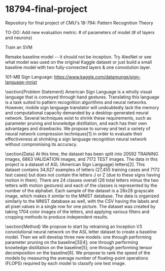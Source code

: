 # 18794-final-project
Repository for final project of CMU's 18-794: Pattern Recognition Theory

TO-DO:
Add new evaluation metric: # of parameters of model (# of layers and neurons)

Train an SVM

Remake baseline model -- it should not be inception. Try AlexNet or see what model was used on the original Kaggle dataset or just build a small baseline model with two fully-connected layers & one convolution layer.
  
  

101-MB Sign Language: https://www.kaggle.com/datamunge/sign-language-mnist

\section{Problem Statement}
American Sign Language is a wholly visual language that is conveyed through hand gestures. Translating this language is a task suited to pattern recognition algorithms and neural networks. However, mobile sign language translator will undoubtedly lack the memory and computational capacity demanded by a desktop-generated neural network. Several techniques exist to shrink these requirements, such as parameter pruning and knowledge distillation, and each has their own advantages and drawbacks. We propose to survey and test a variety of neural network compression techniques[1] in order to evaluate their effectiveness at shrinking a sign language recognition neural network without compromising its accuracy.

\section{Data}
At this time, the dataset has been split into 20592 TRAINING images, 6863 VALIDATION images, and 7172 TEST images.
The data in this project is a dataset of ASL (American Sign Language) letters[2]. This dataset contains 34,627 examples of letters (27,455 training cases and 7172 test cases) but does not contain the letters J or Z (due to these signs having motion in them). There are 24 classes overall (26 total letters minus the two letters with motion gestures) and each of the classes is represented by the number of the alphabet. Each sample of the dataset is a 28x28 grayscale image, which makes it similar to the MNIST database. The data is organized similarly to the MNIST database as well, with the CSV having the labels and all pixel values in a single row for one picture. The dataset was created by taking 1704 color images of the letters, and applying various filters and cropping methods to produce independent results.

\section{Method}
We propose to start by retraining an Inception V3 convolutional neural network on the ASL letter dataset to create a baseline model. Then we will develop three new models: one through performing parameter pruning on the baseline[3][4]; one through performing knowledge distillation on the baseline[5]; one through performing tensor decomposition on the baseline[6]. We propose to rank the speed of the models by measuring the average number of floating-point operations (FLOPS) required by each model to classify one test image.
